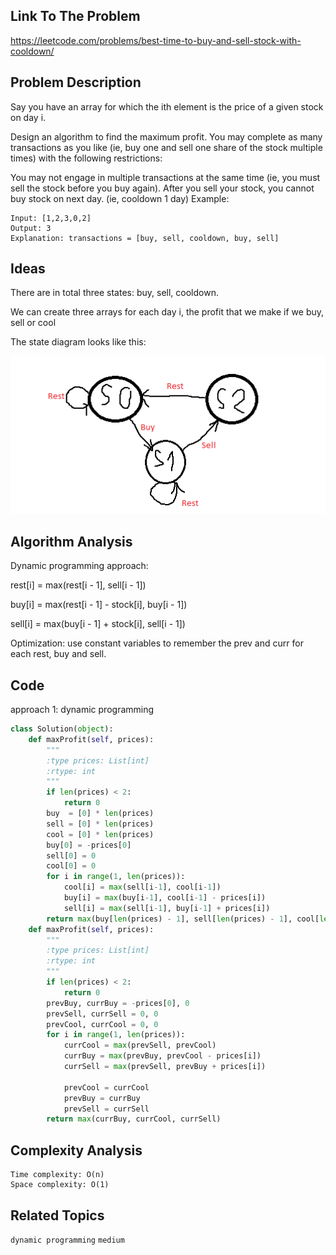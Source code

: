 ## Link To The Problem 
https://leetcode.com/problems/best-time-to-buy-and-sell-stock-with-cooldown/

## Problem Description
Say you have an array for which the ith element is the price of a given stock on day i.

Design an algorithm to find the maximum profit. You may complete as many transactions as you like (ie, buy one and sell one share of the stock multiple times) with the following restrictions:

You may not engage in multiple transactions at the same time (ie, you must sell the stock before you buy again).
After you sell your stock, you cannot buy stock on next day. (ie, cooldown 1 day)
Example:
```
Input: [1,2,3,0,2]
Output: 3 
Explanation: transactions = [buy, sell, cooldown, buy, sell]
```
## Ideas
There are in total three states: buy, sell, cooldown.

We can create three arrays for each day i, the profit that we make if we buy, sell or cool

The state diagram looks like this:

![309.stock.png](../asset/309.stock.png)


## Algorithm Analysis

Dynamic programming approach: 

rest[i] = max(rest[i - 1], sell[i - 1])

buy[i] = max(rest[i - 1] - stock[i], buy[i - 1])

sell[i] = max(buy[i - 1] + stock[i], sell[i - 1])

Optimization: use constant variables to remember the prev and curr for each rest, buy and sell.

## Code
approach 1: dynamic programming
```py
class Solution(object):
    def maxProfit(self, prices):
        """
        :type prices: List[int]
        :rtype: int
        """
        if len(prices) < 2:
            return 0
        buy  = [0] * len(prices)
        sell = [0] * len(prices)
        cool = [0] * len(prices)
        buy[0] = -prices[0]
        sell[0] = 0
        cool[0] = 0
        for i in range(1, len(prices)):
            cool[i] = max(sell[i-1], cool[i-1])
            buy[i] = max(buy[i-1], cool[i-1] - prices[i])
            sell[i] = max(sell[i-1], buy[i-1] + prices[i])
        return max(buy[len(prices) - 1], sell[len(prices) - 1], cool[len(prices) - 1])    
    def maxProfit(self, prices):
        """
        :type prices: List[int]
        :rtype: int
        """
        if len(prices) < 2:
            return 0
        prevBuy, currBuy = -prices[0], 0
        prevSell, currSell = 0, 0
        prevCool, currCool = 0, 0
        for i in range(1, len(prices)):
            currCool = max(prevSell, prevCool)
            currBuy = max(prevBuy, prevCool - prices[i])
            currSell = max(prevSell, prevBuy + prices[i])
            
            prevCool = currCool
            prevBuy = currBuy
            prevSell = currSell
        return max(currBuy, currCool, currSell)    
```

## Complexity Analysis
```
Time complexity: O(n)
Space complexity: O(1)
```
## Related Topics
```dynamic programming``` ```medium```




